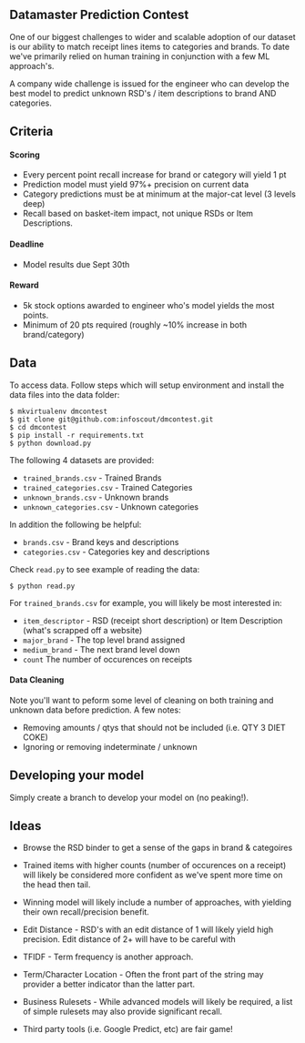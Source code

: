 ## Datamaster Prediction Contest

One of our biggest challenges to wider and scalable adoption of our dataset is our ability to match receipt lines items to categories and brands. To date we've primarily relied on human training in conjunction with a few ML approach's.

A company wide challenge is issued for the engineer who can develop the best model to predict unknown RSD's / item descriptions to brand AND categories.


## Criteria

#### Scoring
* Every percent point recall increase for brand or category will yield 1 pt
* Prediction model must yield 97%+ precision on current data 
* Category predictions must be at minimum at the major-cat level (3 levels deep)
* Recall based on basket-item impact, not unique RSDs or Item Descriptions. 

#### Deadline
* Model results due Sept 30th

#### Reward
* 5k stock options awarded to engineer who's model yields the most points.
* Minimum of 20 pts required (roughly ~10% increase in both brand/category)


## Data

To access data. Follow steps which will setup environment and install the data files into the data folder:

    $ mkvirtualenv dmcontest
    $ git clone git@github.com:infoscout/dmcontest.git
    $ cd dmcontest
    $ pip install -r requirements.txt
    $ python download.py
    
The following 4 datasets are provided:

* `trained_brands.csv` - Trained Brands
* `trained_categories.csv` - Trained Categories
* `unknown_brands.csv` - Unknown brands
* `unknown_categories.csv` - Unknown categories

In addition the following be helpful:

* `brands.csv` - Brand keys and descriptions
* `categories.csv` - Categories key and descriptions
    
Check `read.py` to see example of reading the data:

    $ python read.py
    

For `trained_brands.csv` for example, you will likely be most interested in:

* `item_descriptor` - RSD (receipt short description) or Item Description (what's scrapped off a website)
* `major_brand` - The top level brand assigned
* `medium_brand` - The next brand level down
* `count` The number of occurences on receipts

#### Data Cleaning

Note you'll want to peform some level of cleaning on both training and unknown data before prediction. A few notes:

* Removing amounts / qtys that should not be included (i.e. QTY 3 DIET COKE)
* Ignoring or removing indeterminate / unknown


## Developing your model

Simply create a branch to develop your model on (no peaking!). 


## Ideas

* Browse the RSD binder to get a sense of the gaps in brand & categoires

* Trained items with higher counts (number of occurences on a receipt) will likely be considered more confident as we've spent more time on the head then tail. 

* Winning model will likely include a number of approaches, with yielding their own recall/precision benefit.

* Edit Distance - RSD's with an edit distance of 1 will likely yield high precision. Edit distance of 2+ will have to be careful with

* TFIDF - Term frequency is another approach. 

* Term/Character Location - Often the front part of the string may provider a better indicator than the latter part.

* Business Rulesets - While advanced models will likely be required, a list of simple rulesets may also provide significant recall.

* Third party tools (i.e. Google Predict, etc) are fair game!
